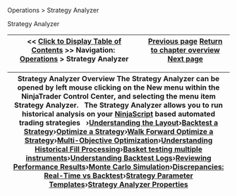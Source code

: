 ﻿


Operations \> Strategy Analyzer






















Strategy Analyzer







| \<\< [Click to Display Table of Contents](strategy_analyzer.md) \>\> **Navigation:**     [Operations](operations.md) \> Strategy Analyzer | [Previous page](trading_in_simulation.md) [Return to chapter overview](operations.md) [Next page](strategy_analyzer_layout.md) |
| --- | --- |













| Strategy Analyzer Overview The Strategy Analyzer can be opened by left mouse clicking on the New menu within the NinjaTrader Control Center, and selecting the menu item Strategy Analyzer.    The Strategy Analyzer allows you to run historical analysis on your [NinjaScript](strategy.md) based automated trading strategies   ›[Understanding the Layout](strategy_analyzer_layout.md)›[Backtest a Strategy](backtest_a_strategy.md)›[Optimize a Strategy](optimize_a_strategy.md)›[Walk Forward Optimize a Strategy](walk_forward_optimize_a_strate.md)›[Multi\-Objective Optimization](multi-objective_optimization.md)›[Understanding Historical Fill Processing](understanding_historical_fill_.md)›[Basket testing multiple instruments](basket_test.md)›[Understanding Backtest Logs](backtest_logs.md)›[Reviewing Performance Results](reviewing_performance_results.md)›[Monte Carlo Simulation](monte_carlo_simulation.md)›[Discrepancies: Real\-Time vs Backtest](discrepancies_real-time_vs_bac.md)›[Strategy Parameter Templates](saving_strategy_parameter_temp.md)›[Strategy Analyzer Properties](strategyanalyzer_properties.md) |
| --- |









